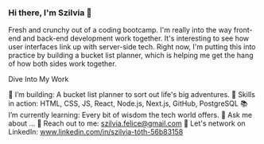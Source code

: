 ### Hi there, I'm Szilvia 👋

Fresh and crunchy out of a coding bootcamp. 
I'm really into the way front-end and back-end development work together. It's interesting to see how user interfaces link up with server-side tech. 
Right now, I'm putting this into practice by building a bucket list planner, which is helping me get the hang of how both sides work together.

Dive Into My Work

🌟 I’m building: A bucket list planner to sort out life's big adventures.
🚀 Skills in action: HTML, CSS, JS, React, Node.js, Next.js, GitHub, PostgreSQL
📚 I’m currently learning: Every bit of wisdom the tech world offers.
💬 Ask me about ...
💌 Reach out to me: szilvia.felice@gmail.com
🤝 Let's network on LinkedIn: www.linkedin.com/in/szilvia-tóth-56b83158


